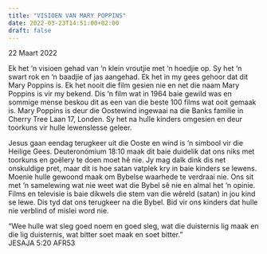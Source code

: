```yaml
---
title: "VISIOEN VAN MARY POPPINS"
date: 2022-03-23T14:51:00+02:00
draft: false
---
```

<html>
 <head></head>
 <body>
  <p>22 Maart 2022</p>
  <p>Ek het ‘n visioen gehad van ‘n klein vroutjie met ‘n hoedjie op. Sy het ‘n swart rok en ‘n baadjie of jas aangehad. Ek het in my gees gehoor dat dit Mary Poppins is. Ek het nooit die film gesien nie en net die naam Mary Poppins is vir my bekend. Dis ‘n film wat in 1964 baie gewild was en sommige mense beskou dit as een van die beste 100 films wat ooit gemaak is. Mary Poppins is deur die Oostewind ingewaai na die Banks familie in Cherry Tree Laan 17, Londen. Sy het na hulle kinders omgesien en deur toorkuns vir hulle lewenslesse geleer.</p>
  <p>Jesus gaan eendag terugkeer uit die Ooste en wind is ‘n simbool vir die Heilige Gees. Deuteronómium 18:10 maak dit baie duidelik dat ons niks met toorkuns en goëlery te doen moet hê nie. Jy mag dalk dink dis net onskuldige pret, maar dit is hoe satan vatplek kry in baie kinders se lewens. Moenie hulle gewoond maak om Bybelse waarhede te verdraai nie. Ons sit met ‘n samelewing wat nie weet wat die Bybel sê nie en almal het ‘n opinie. Films en televisie is baie dikwels die stem van die wêreld (satan) in jou kind se lewe. Dis tyd dat ons terugkeer na die Bybel. Bid vir ons kinders dat hulle nie verblind of mislei word nie.</p>
  <p>“Wee hulle wat sleg goed noem en goed sleg, wat die duisternis lig maak en die lig duisternis, wat bitter soet maak en soet bitter.”<br>‭‭JESAJA‬ ‭5:20‬ ‭AFR53‬‬</p>
  <p>&nbsp;</p>
 </body>
</html>